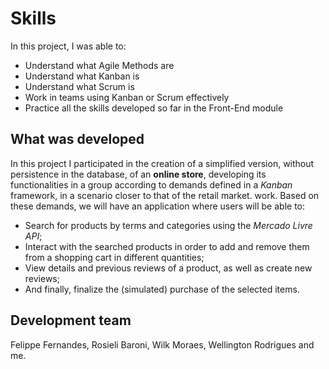 # Skills

In this project, I was able to:

* Understand what Agile Methods are
* Understand what Kanban is
* Understand what Scrum is
* Work in teams using Kanban or Scrum effectively
* Practice all the skills developed so far in the Front-End module

## What was developed

In this project I participated in the creation of a simplified version, without persistence in the database, of an **online store**, developing its functionalities in a group according to demands defined in a _Kanban_ framework, in a scenario closer to that of the retail market. work. Based on these demands, we will have an application where users will be able to:
   - Search for products by terms and categories using the _Mercado Livre API_;
   - Interact with the searched products in order to add and remove them from a shopping cart in different quantities;
   - View details and previous reviews of a product, as well as create new reviews;
   - And finally, finalize the (simulated) purchase of the selected items.

## Development team

Felippe Fernandes, Rosieli Baroni, Wilk Moraes, Wellington Rodrigues and me.
